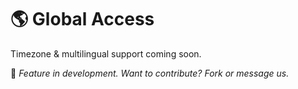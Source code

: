 # 🌎 Global Access

Timezone & multilingual support coming soon.

🚧 *Feature in development. Want to contribute? Fork or message us.*

